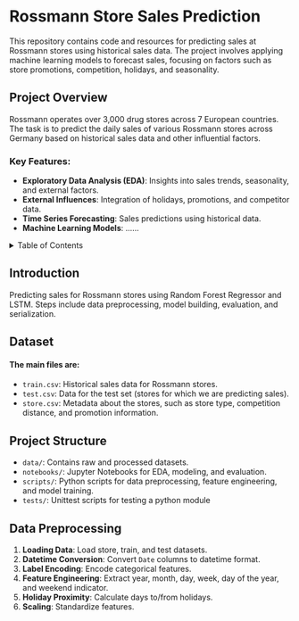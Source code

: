 # Rossmann Store Sales Prediction

This repository contains code and resources for predicting sales at Rossmann stores using historical sales data. The project involves applying machine learning models to forecast sales, focusing on factors such as store promotions, competition, holidays, and seasonality.
## Project Overview

Rossmann operates over 3,000 drug stores across 7 European countries. The task is to predict the daily sales of various Rossmann stores across Germany based on historical sales data and other influential factors.
### Key Features:
- **Exploratory Data Analysis (EDA)**: Insights into sales trends, seasonality, and external factors.
- **External Influences**: Integration of holidays, promotions, and competitor data.
- **Time Series Forecasting**: Sales predictions using historical data.
- **Machine Learning Models**: ......
  
<details>
  <summary>Table of Contents</summary>

  - [Introduction](#introduction)
  - [Dataset](#dataset)
  - [Project Structure](#project-structure)
  - [Data Preprocessing](#data-preprocessing)
  - [Deep Learning Model](#deep-learning-model)
  - [Feature Importance & Confidence Interval](#feature-importance--confidence-interval)
  - [Model Serialization](#model-serialization)
  - [Conclusion](#conclusion)

</details>


## Introduction

Predicting sales for Rossmann stores using Random Forest Regressor and LSTM. Steps include data preprocessing, model building, evaluation, and serialization.

## Dataset

#### The main files are:

- `train.csv`: Historical sales data for Rossmann stores.
- `test.csv`: Data for the test set (stores for which we are predicting sales).
- `store.csv`: Metadata about the stores, such as store type, competition distance, and promotion information.

## Project Structure

- `data/`: Contains raw and processed datasets.
- `notebooks/`: Jupyter Notebooks for EDA, modeling, and evaluation.
- `scripts/`: Python scripts for data preprocessing, feature engineering, and model training.
- `tests/`: Unittest scripts for testing a python module

## Data Preprocessing

1. **Loading Data**: Load store, train, and test datasets.
2. **Datetime Conversion**: Convert `Date` columns to datetime format.
3. **Label Encoding**: Encode categorical features.
4. **Feature Engineering**: Extract year, month, day, week, day of the year, and weekend indicator.
5. **Holiday Proximity**: Calculate days to/from holidays.
6. **Scaling**: Standardize features.


